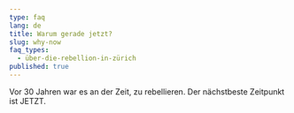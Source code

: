 ```yaml
---
type: faq
lang: de
title: Warum gerade jetzt?
slug: why-now
faq_types:
  - über-die-rebellion-in-zürich
published: true
---
```

Vor 30 Jahren war es an der Zeit, zu rebellieren. Der nächstbeste Zeitpunkt ist JETZT.
